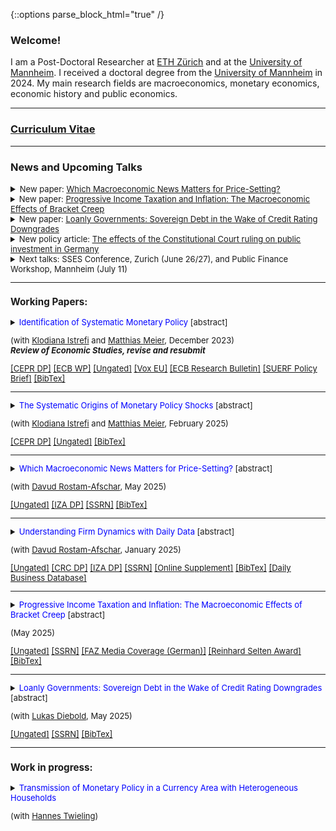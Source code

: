{::options parse_block_html="true" /}


### Welcome!

I am a Post-Doctoral Researcher at <a href="https://ethz.ch/en.html" target="_blank">ETH Zürich</a> and at the <a href="https://www.vwl.uni-mannheim.de/en/" target="_blank">University of Mannheim</a>. I received a doctoral degree from the <a href="https://www.vwl.uni-mannheim.de/en/" target="_blank">University of Mannheim</a> in 2024. My main research fields are macroeconomics, monetary economics, economic history and public economics.

----


### <a href="https://lukas-hack.github.io/HackCV.pdf" target="_blank">Curriculum Vitae</a>

----

### News and Upcoming Talks
<details><summary markdown="span"><font size=2>New paper: <a href="https://lukas-hack.github.io/files/macronews/MacroNews.pdf" target="_blank"><u>Which Macroeconomic News Matters for Price-Setting?</u></a></summary></details>

<details><summary markdown="span"><font size=2>New paper: <a href="https://lukas-hack.github.io/files/bracketcreep/HackPITI.pdf" target="_blank"><u>Progressive Income Taxation and Inflation: The Macroeconomic Effects of Bracket Creep</u></a></summary></details>

<details><summary markdown="span"><font size=2>New paper: <a href="https://lukas-hack.github.io/files/loanlygovt/LoanlyGovernments.pdf" target="_blank"><u>Loanly Governments: Sovereign Debt in the Wake of Credit Rating Downgrades</u></a></summary></details>

<details><summary markdown="span"><font size=2>New policy article: <a href="https://www.wirtschaftsdienst.eu/inhalt/jahr/2025/heft/5/beitrag/auswirkungen-des-verfassungsgerichtsurteils-auf-die-oeffentlichen-investitionen.html" target="_blank"><u>The effects of the Constitutional Court ruling on public investment in Germany</u></a></summary></details>

<details><summary markdown="span"><font size=2>Next talks: SSES Conference, Zurich (June 26/27), and Public Finance Workshop, Mannheim (July 11)</font></summary></details>

<!--
<details><summary markdown="span"><font size=2> I received the <a href="https://www.socialpolitik.de/en/reinhard-selten-award-2024" target="_blank"><u>Reinhard Selten Award 2024</u></a> for my research on: Progressive Income Taxation and Inflation: The Macroeconomic Effects of Bracket Creep</font></summary></details>
-->


<a> </a>

----



<!--<font color="gray"><i><small>&diams; Click title to see abstract.</small></i></font> --> 
### Working Papers:
<details>
  <summary markdown="span"><font color="blue">Identification of Systematic Monetary Policy</font> [abstract]
    
  (with <a href="https://sites.google.com/site/istrefiklodiana/" target="_blank">Klodiana Istrefi</a> and <a href="https://matthias-meier-econ.github.io/" target="_blank">Matthias Meier</a>, December 2023) <br />
  <b> <i>Review of Economic Studies, revise and resubmit </i> </b> </summary>
  
  | **Abstract**          |
  |:---------------------------|
  | We propose a novel identification design to estimate the causal effects of systematic monetary policy on the propagation of macroeconomic shocks. The design combines (i)~a time-varying measure of systematic monetary policy based on the historical composition of hawks and doves in the Federal Open Market Committee (FOMC) with (ii) an instrument that leverages the mechanical FOMC rotation of voting rights. We apply our design to study the effects of government spending shocks. We find fiscal multipliers between two and three when the FOMC is dovish and below zero when it is hawkish. Narrative evidence from historical FOMC records corroborates our findings. |
  
 </details>
  <a href="https://cepr.org/publications/dp17999" target="_blank"><u>[CEPR DP]</u></a> 
  <a href="https://www.ecb.europa.eu/pub/pdf/scpwps/ecb.wp2851~4d974d2c78.en.pdf?4cd7ee5d83a40ae84b8c09a27d7f80fa" target="_blank"><u>[ECB WP]</u></a> 
  <a href="https://lukas-hack.github.io/files/sysmp/HIM_SysMP.pdf" target="_blank"><u>[Ungated]</u></a> 
  <a href="https://cepr.org/voxeu/columns/hawkish-or-dovish-central-bankers-different-flocks-and-fiscal-shocks" target="_blank"><u>[Vox EU]</u></a> 
  <a href="https://www.ecb.europa.eu/pub/economic-research/resbull/2023/html/ecb.rb231219~159bb78c3e.en.html" target="_blank">[ECB Research Bulletin]</a> 
  <a href="https://lukas-hack.github.io/files/sysmp/HIM_SysMP_SUERF.pdf" target="_blank">[SUERF Policy Brief]</a> 
  <a href="https://lukas-hack.github.io/files/sysmp/HIM_SysMP.txt" target="_blank"><u>[BibTex]</u></a>
<br> 

----

<details>
  <summary markdown="span"><font color="blue">The Systematic Origins of Monetary Policy Shocks</font> [abstract]
    
  (with <a href="https://sites.google.com/site/istrefiklodiana/" target="_blank">Klodiana Istrefi</a> and <a href="https://matthias-meier-econ.github.io/" target="_blank">Matthias Meier</a>, February 2025)</summary>
  
  | **Abstract**          |
  |:---------------------------|
  | Conventional strategies to identify monetary policy shocks rest on the implicit assumption that systematic monetary policy is time-invariant. In an environment with time-varying systematic monetary policy, we formally show that these strategies yield shocks that are contaminated, leading to bias in estimated impulse responses. In line with our theoretical results, we empirically show that conventional monetary policy shocks are predictable by measured fluctuations in systematic monetary policy. We propose new shocks that are purged of this predictability. Our preferred new shocks show that U.S.~monetary policy affects inflation and output more strongly and faster compared to the corresponding conventional shocks. |
  
</details>
<a href="https://cepr.org/publications/dp19063" target="_blank"><u>[CEPR DP]</u></a> 
<a href="https://lukas-hack.github.io/files/mpshocks/HIM_Shocks.pdf" target="_blank"><u>[Ungated]</u></a> 
<a href="https://lukas-hack.github.io/files/mpshocks/HIM_Shocks.txt" target="_blank"><u>[BibTex]</u></a>


----




<details>
  <summary markdown="span"><font color="blue">Which Macroeconomic News Matters for Price-Setting?</font> [abstract]

  (with <a href="https://rostam-afschar.de/" target="_blank">Davud Rostam-Afschar</a>, May 2025)</summary>
  
  | **Abstract**          |
  |:---------------------------|
  |  We examine how macroeconomic news affects firms’ extensive-margin price-setting plans in a survey that we rolled out with randomized daily invitations. These plans predict future realized inflation. Using a high-frequency event study framework, we find that inflation and employment surprises imply significant and sizable revisions in firms' pricing plans. There is a limited role for news about the trade balance, but no significant role for other commonly studied data releases, e.g., industrial production. We also study news coverage and agents' news search behavior, finding that the intensive-margin response of media coverage and news search may partly drive our main results.|
  
 </details>
<a href="https://lukas-hack.github.io/files/macronews/MacroNews.pdf" target="_blank"><u>[Ungated]</u></a> 
<a href="https://www.iza.org/publications/dp/17935" target="_blank"><u>[IZA DP]</u></a>
<a href="https://papers.ssrn.com/sol3/papers.cfm?abstract_id=5275313" target="_blank"><u>[SSRN]</u></a>
<a href="https://lukas-hack.github.io/files/macronews/MacroNews.txt" target="_blank"><u>[BibTex]</u></a>


----

 <details>
  <summary markdown="span"><font color="blue">Understanding Firm Dynamics with Daily Data</font> [abstract]
    
  (with <a href="https://rostam-afschar.de/" target="_blank">Davud Rostam-Afschar</a>, January 2025)</summary>
  
  | **Abstract**          |
  |:---------------------------|
  | How do firms’ plans and expectations respond to macroeconomic shocks? We run a daily survey of German firms over the past three years. We randomize daily invitations, delivering a stable composition of firms. This allows constructing daily time series and estimating dynamic aggregate causal effects. These estimates capture firms’ responsiveness conditional on the recent economic environment, making them informative for policymakers. We examine oil supply, monetary policy, and forward guidance shocks, finding that firms’ plans, especially price-setting plans, respond within days to oil supply and monetary policy shocks but not to forward guidance. Finally, we investigate firm heterogeneity and expectations. |
  
</details>
<a href="https://lukas-hack.github.io/files/understandingfirms/UnderstandingFirms.pdf" target="_blank"><u>[Ungated]</u></a> 
<a href="https://www.crctr224.de/research/discussion-papers/archive/dp593" target="_blank"><u>[CRC DP]</u></a> 
<a href="https://www.iza.org/publications/dp/17882/" target="_blank"><u>[IZA DP]</u></a>
<a href="https://papers.ssrn.com/sol3/papers.cfm?abstract_id=4944988" target="_blank"><u>[SSRN]</u></a>
<a href="https://lukas-hack.github.io/files/understandingfirms/UnderstandingFirms_OnlineSupplement.pdf" target="_blank"><u>[Online Supplement]</u></a>
<a href="https://lukas-hack.github.io/files/understandingfirms/UnderstandingFirms.txt" target="_blank"><u>[BibTex]</u></a>
<a href="https://lukas-hack.github.io/files/understandingfirms/dbd_instructions.txt" target="_blank"><u>[Daily Business Database]</u></a>


----

<details>
  <summary markdown="span"><font color="blue">Progressive Income Taxation and Inflation: The Macroeconomic Effects of Bracket Creep</font> [abstract]

  (May 2025)</summary>

    
  </summary>
  
  | **Abstract**          |
  |:---------------------------|
  | Under nominal progressive taxation, inflation drives up tax rates if the schedule is not adjusted, leading to bracket creep. To isolate bracket creep from other sources of tax rate changes, I propose a non-parametric decomposition approach. Applying the decomposition to German administrative tax records, I find sizeable bracket creep episodes. While the overall importance of bracket creep has decreased over time due to institutional changes, the post-Covid inflation surge led to a resurgence. Theoretically, I show how bracket creep affects labor supply decisions in a partial equilibrium framework and estimate a theory-consistent measure of bracket creep, the indexation gap, which is used to discipline a New Keynesian model with incomplete markets. The model predicts that bracket creep leads to a transitory steepening of the Phillips curve arising endogenously in response to a monetary shock. Such a steepening may alleviate the output costs of monetary disinflation. |
  
 </details>
 <a href="https://lukas-hack.github.io/files/bracketcreep/HackPITI.pdf" target="_blank"><u>[Ungated]</u></a> 
 <a href="https://papers.ssrn.com/sol3/papers.cfm?abstract_id=5268667" target="_blank"><u>[SSRN]</u></a> 
 <a href="https://lukas-hack.github.io/files/bracketcreep/faz_kalte_progression_published.pdf" target="_blank"><u>[FAZ Media Coverage (German)]</u></a>
 <a href="https://www.socialpolitik.de/en/reinhard-selten-award-2024" target="_blank"><u>[Reinhard Selten Award]</u></a>
 <a href="https://lukas-hack.github.io/files/bracketcreep/BracketCreep.txt" target="_blank"><u>[BibTex]</u></a>

----



<details>
  <summary markdown="span"><font color="blue">Loanly Governments: Sovereign Debt in the Wake of Credit Rating Downgrades</font> [abstract]

  (with <a href="https://sites.google.com/view/lukas-diebold" target="_blank">Lukas Diebold</a>, May 2025)</summary>
  
  | **Abstract**          |
  |:---------------------------|
  |  This paper studies the funding structure of governments, examining financing beyond traditional sovereign bond markets. We document significant heterogeneity in the use of bonds and loans, and in the composition of foreign and domestic creditors. We relate this heterogeneity to sovereign credit ratings and present three key findings. First, sovereigns adjust the composition of financing instruments when credit ratings change. Second, not all rating changes and countries are alike. We find strong evidence for substitution from bonds to loans only when (i) credit ratings decrease for (ii) countries that have been rated sufficiently low. Third, the substitution toward loans is primarily financed through the domestic financial sector via foreign funds, and associated with a subsequent increase in financial distress, raising financial stability concerns. Finally, we show that the documented loan-bond substitution is also accompanied by a reduction in real GDP, primarily driven by a decline in investment, suggesting real adverse consequences.|
  
 </details>
<a href="https://lukas-hack.github.io/files/loanlygovt/LoanlyGovernments.pdf" target="_blank"><u>[Ungated]</u></a> 
<a href="https://papers.ssrn.com/sol3/papers.cfm?abstract_id=5276268" target="_blank"><u>[SSRN]</u></a> 
<a href="https://lukas-hack.github.io/files/loanlygovt/LoanlyGovernments.txt" target="_blank"><u>[BibTex]</u></a>


----

### Work in progress:
 


 <details>
  <summary markdown="span"><font color="blue">Transmission of Monetary Policy in a Currency Area with Heterogeneous Households</font>
    
  (with <a href="https://www.hannes-twieling.com/" target="_blank">Hannes Twieling</a>)</summary>
  
  | **Abstract**          |
  |:---------------------------|
  | working paper coming soon |
  
 </details>
<!--
 <a href="https://www.dropbox.com/s/83xwsadbrh63uqg/SomePaper2.pdf?dl=0" target="_blank"><u>[Paper (PDF)]</u></a> (Prelim. draft available upon request) 
----

<br>
 
### Publications:

<details>
  <summary markdown="span"><font color="blue">Some paper</font>
    
  <font color="black"><b><i>Some Journal</i></b>, 24(8), 2012-32, December 2020</font></summary>
  
  | **Abstract**          |
  |:---------------------------|
  | Some abstract again. |
  
  </details>
  <a href="https://sites.google.com/site/matthias1meier1/" target="_blank"><u>[Publisher (Open Access)]</u></a> / <a href="https://lukas-hack.github.io/papers/SomePaper2.pdf" target="_blank"><u>[Working Paper Version]</u></a>
  
  ----

<br>

  ----

<br>

### Select Work in Progress:
<details>
  <summary markdown="span"><font color="blue">Some ongoing project</font>
  
  (with [Matthias Meier](https://sites.google.com/site/matthias1meier1/))</summary>
  
 </details>
 
 ---------------------------------------------------------------------------------------------------------
  -->
